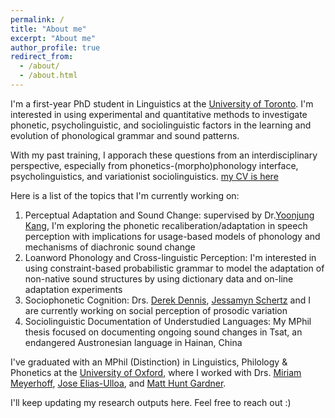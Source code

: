```yaml
---
permalink: /
title: "About me"
excerpt: "About me"
author_profile: true
redirect_from: 
  - /about/
  - /about.html
---
```


I'm a first-year PhD student in Linguistics at the [University of Toronto](https://www.linguistics.utoronto.ca). I'm interested in using experimental and quantitative methods to investigate phonetic, psycholinguistic, and sociolinguistic factors in the learning and evolution of phonological grammar and sound patterns. 

With my past training, I apporach these questions from an interdisciplinary perspective, especially from phonetics-(morpho)phonology interface, psycholinguistics, and variationist sociolinguistics. [my CV is here](https://drive.google.com/file/d/1W7Tu_o_kVpxBblMywxOP27UgWudizcA_/view?usp=sharing)

Here is a list of the topics that I'm currently working on:
1. Perceptual Adaptation and Sound Change: supervised by Dr.[Yoonjung Kang](https://www.yoonjungkang.com/), I'm exploring the phonetic recaliberation/adaptation in speech perception with implications for usage-based models of phonology and mechanisms of diachronic sound change
2. Loanword Phonology and Cross-linguistic Perception: I'm interested in using constraint-based probabilistic grammar to model the adaptation of non-native sound structures by using dictionary data and on-line adaptation experiments 
3. Sociophonetic Cognition: Drs. [Derek Dennis](https://www.utm.utoronto.ca/language-studies/people/derek-denis), [Jessamyn Schertz](http://individual.utoronto.ca/jschertz/index.shtml) and I are currently working on social perception of prosodic variation
4. Sociolinguistic Documentation of Understudied Languages: My MPhil thesis focused on documenting ongoing sound changes in Tsat, an endangered Austronesian language in Hainan, China

I've graduated with an MPhil (Distinction) in Linguistics, Philology & Phonetics at the [University of Oxford](https://www.ling-phil.ox.ac.uk), where I worked with Drs. [Miriam Meyerhoff](https://www.asc.ox.ac.uk/person/professor-miriam-meyerhoff),  [Jose Elias-Ulloa](https://www.ling-phil.ox.ac.uk/people/jose-elias-ulloa), and [Matt Hunt Gardner](https://www.matthuntgardner.com). 

I'll keep updating my research outputs here. Feel free to reach out :)  

